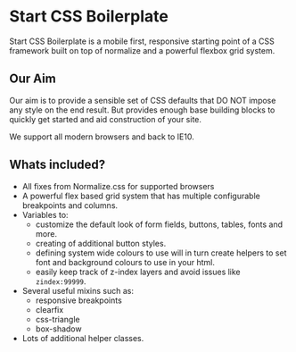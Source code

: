 # Start CSS Boilerplate

Start CSS Boilerplate is a mobile first, responsive starting point of a CSS framework built on top of normalize and a powerful flexbox grid system.

## Our Aim

Our aim is to provide a sensible set of CSS defaults that DO NOT impose any style on the end result. But provides enough base building blocks to quickly get started and aid construction of your site. 

We support all modern browsers and back to IE10.

## Whats included?

* All fixes from Normalize.css for supported browsers 
* A powerful flex based grid system that has multiple configurable breakpoints and columns.
* Variables to:
    * customize the default look of form fields, buttons, tables, fonts and more.
    * creating of additional button styles.
    * defining system wide colours to use will in turn create helpers to set font and background colours to use in your html.
    * easily keep track of z-index layers and avoid issues like `zindex:99999`.
* Several useful mixins such as:
    * responsive breakpoints
    * clearfix
    * css-triangle
    * box-shadow
* Lots of additional helper classes.
